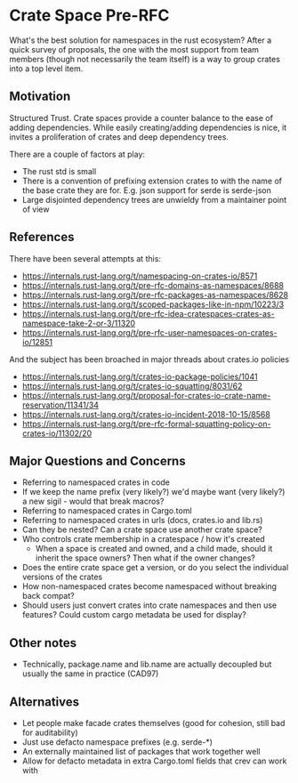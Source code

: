 # Crate Space Pre-RFC

What's the best solution for namespaces in the rust ecosystem? After a quick survey of proposals, 
the one with the most support from team members (though not necessarily the team itself) is a way to group crates into a top level item.

## Motivation

Structured Trust. Crate spaces provide a counter balance to the ease of adding dependencies. While easily creating/adding dependencies is nice, it invites a proliferation of crates and deep dependency trees.

There are a couple of factors at play:
 * The rust std is small
 * There is a convention of prefixing extension crates to with the name of the base crate they are for. E.g. json support for serde is serde-json
 * Large disjointed dependency trees are unwieldy from a maintainer point of view
 
## References

There have been several attempts at this:

* https://internals.rust-lang.org/t/namespacing-on-crates-io/8571
* https://internals.rust-lang.org/t/pre-rfc-domains-as-namespaces/8688
* https://internals.rust-lang.org/t/pre-rfc-packages-as-namespaces/8628
* https://internals.rust-lang.org/t/scoped-packages-like-in-npm/10223/3
* https://internals.rust-lang.org/t/pre-rfc-idea-cratespaces-crates-as-namespace-take-2-or-3/11320
* https://internals.rust-lang.org/t/pre-rfc-user-namespaces-on-crates-io/12851
 
And the subject has been broached in major threads about crates.io policies

* https://internals.rust-lang.org/t/crates-io-package-policies/1041
* https://internals.rust-lang.org/t/crates-io-squatting/8031/62
* https://internals.rust-lang.org/t/proposal-for-crates-io-crate-name-reservation/11341/34
* https://internals.rust-lang.org/t/crates-io-incident-2018-10-15/8568
* https://internals.rust-lang.org/t/pre-rfc-formal-squatting-policy-on-crates-io/11302/20

## Major Questions and Concerns

* Referring to namespaced crates in code
 * If we keep the name prefix (very likely?) we'd maybe want (very likely?) a new sigil - would that break macros?
* Referring to namespaced crates in Cargo.toml
* Referring to namespaced crates in urls (docs, crates.io and lib.rs)
* Can they be nested? Can a crate space use another crate space? 
* Who controls crate membership in a cratespace / how it's created
  * When a space is created and owned, and a child made, should it inherit the space owners? Then what if the owner changes?
* Does the entire crate space get a version, or do you select the individual versions of the crates
* How non-namespaced crates become namespaced without breaking back compat?
* Should users just convert crates into crate namespaces and then use features? Could custom cargo metadata be used for display?

## Other notes

* Technically, package.name and lib.name are actually decoupled but usually the same in practice (CAD97)
  
## Alternatives

* Let people make facade crates themselves (good for cohesion, still bad for auditability)
* Just use defacto namespace prefixes (e.g. serde-*)
* An externally maintained list of packages that work together well
* Allow for defacto metadata in extra Cargo.toml fields that crev can work with
